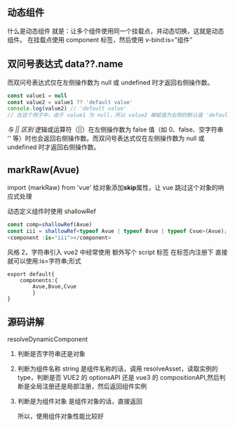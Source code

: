 ## 动态组件

什么是动态组件 就是：让多个组件使用同一个挂载点，并动态切换，这就是动态组件。
在挂载点使用 component 标签，然后使用 v-bind:is=”组件”

##

## 双问号表达式 data??.name

而双问号表达式仅在左侧操作数为 null 或 undefined 时才返回右侧操作数。

```ts
const value1 = null
const value2 = value1 ?? 'default value'
console.log(value2) // 'default value'
// 在这个例子中，由于 value1 为 null，所以 value2 被赋值为右侧的默认值 'default value'。
```

_与 || 区别_
逻辑或运算符（||）在左侧操作数为 false 值（如 0、false、空字符串 '' 等）时也会返回右侧操作数。而双问号表达式仅在左侧操作数为 null 或 undefined 时才返回右侧操作数。

## markRaw(Avue)

import {markRaw} from 'vue'
给对象添加**skip**属性，让 vue 跳过这个对象的响应式处理

动态定义组件时使用 shallowRef

```ts
const comp=shallowRef(Avue)
const iii = shallowRef<typeof Avue | typeof Bvue | typeof Cvue>(Avue);
<component :is="iii"></component>
```

风格 2，字符串引入
vue2 中经常使用
额外写个 script 标签
在标签内注册下
直接就可以使用:is=字符串;形式

```TS
export default{
    components:{
        Avue,Bvue,Cvue
        }
}
```

## 源码讲解

resolveDynamicComponent

1. 判断是否字符串还是对象
2. 判断为组件名称 string
   是组件名称的话，调用 resolveAsset，读取实例的 type，判断是否 VUE2 的 optionsAPI 还是 vue3 的 compositionAPI,然后判断是全局注册还是局部注册，然后返回组件实例

3. 判断是为组件对象
   是组件对象的话，直接返回

   所以，使用组件对象性能比较好
